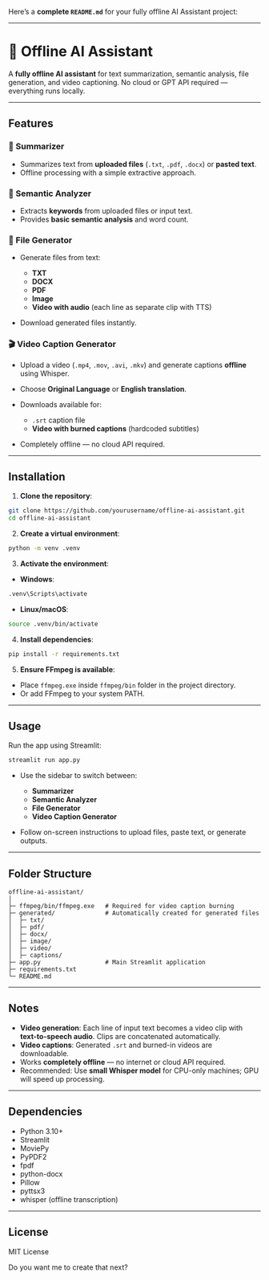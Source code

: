 Here’s a **complete `README.md`** for your fully offline AI Assistant project:

---

# 🧠 Offline AI Assistant

A **fully offline AI assistant** for text summarization, semantic analysis, file generation, and video captioning.
No cloud or GPT API required — everything runs locally.

---

## Features

### 📘 Summarizer

* Summarizes text from **uploaded files** (`.txt`, `.pdf`, `.docx`) or **pasted text**.
* Offline processing with a simple extractive approach.

### 🧠 Semantic Analyzer

* Extracts **keywords** from uploaded files or input text.
* Provides **basic semantic analysis** and word count.

### 🎨 File Generator

* Generate files from text:

  * **TXT**
  * **DOCX**
  * **PDF**
  * **Image**
  * **Video with audio** (each line as separate clip with TTS)
* Download generated files instantly.

### 🎬 Video Caption Generator

* Upload a video (`.mp4`, `.mov`, `.avi`, `.mkv`) and generate captions **offline** using Whisper.
* Choose **Original Language** or **English translation**.
* Downloads available for:

  * `.srt` caption file
  * **Video with burned captions** (hardcoded subtitles)
* Completely offline — no cloud API required.

---

## Installation

1. **Clone the repository**:

```bash
git clone https://github.com/yourusername/offline-ai-assistant.git
cd offline-ai-assistant
```

2. **Create a virtual environment**:

```bash
python -m venv .venv
```

3. **Activate the environment**:

* **Windows**:

```bash
.venv\Scripts\activate
```

* **Linux/macOS**:

```bash
source .venv/bin/activate
```

4. **Install dependencies**:

```bash
pip install -r requirements.txt
```

5. **Ensure FFmpeg is available**:

* Place `ffmpeg.exe` inside `ffmpeg/bin` folder in the project directory.
* Or add FFmpeg to your system PATH.

---

## Usage

Run the app using Streamlit:

```bash
streamlit run app.py
```

* Use the sidebar to switch between:

  * **Summarizer**
  * **Semantic Analyzer**
  * **File Generator**
  * **Video Caption Generator**
* Follow on-screen instructions to upload files, paste text, or generate outputs.

---

## Folder Structure

```
offline-ai-assistant/
│
├─ ffmpeg/bin/ffmpeg.exe   # Required for video caption burning
├─ generated/              # Automatically created for generated files
│  ├─ txt/
│  ├─ pdf/
│  ├─ docx/
│  ├─ image/
│  ├─ video/
│  ├─ captions/
├─ app.py                  # Main Streamlit application
├─ requirements.txt
└─ README.md
```

---

## Notes

* **Video generation**: Each line of input text becomes a video clip with **text-to-speech audio**. Clips are concatenated automatically.
* **Video captions**: Generated `.srt` and burned-in videos are downloadable.
* Works **completely offline** — no internet or cloud API required.
* Recommended: Use **small Whisper model** for CPU-only machines; GPU will speed up processing.

---

## Dependencies

* Python 3.10+
* Streamlit
* MoviePy
* PyPDF2
* fpdf
* python-docx
* Pillow
* pyttsx3
* whisper (offline transcription)

---

## License

MIT License

Do you want me to create that next?
